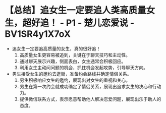 # 【总结】追女生一定要追人类高质量女生，超好追！ - P1 - 楚儿恋爱说 - BV1SR4y1X7oX

-   追女生一定要追高质量的女生，真的很好追！
    1.  高质量女生更容易被追到，关键在于聊天技巧和主动性。
    2.  通过聊天展示兴趣，侧面表白，女生通常会积极回应。
    3.  利用女生主动问问题的机会，抓住机会发起攻势，引导聊天方向。
-   男生接受女生的邀约去逛街，准备约会路线并确定情侣关系。
    1.  男生积极响应女生的邀约，展现出对女生的重视和关心。
    2.  男生在第一次约会就成功确定了情侣关系，展现出追求女生的决心和行动力。
    3.  提供微信联系方式，表示愿意帮助他人解决恋爱问题，展现出乐于助人的态度。